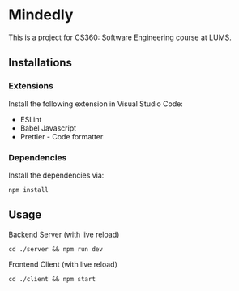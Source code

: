 # Mindedly

This is a project for CS360: Software Engineering course at LUMS.

## Installations

### Extensions

Install the following extension in Visual Studio Code:

- ESLint
- Babel Javascript
- Prettier - Code formatter

### Dependencies

Install the dependencies via:
```
npm install
```
## Usage

Backend Server (with live reload)
```
cd ./server && npm run dev
```

Frontend Client (with live reload)
```
cd ./client && npm start
```







